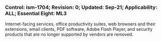 ### Control: ism-1704; Revision: 0; Updated: Sep-21; Applicability: ALL; Essential Eight: ML3
<p>Internet-facing services, office productivity suites, web browsers and their extensions, email clients, PDF software, Adobe Flash Player, and security products that are no longer supported by vendors are removed.</p>